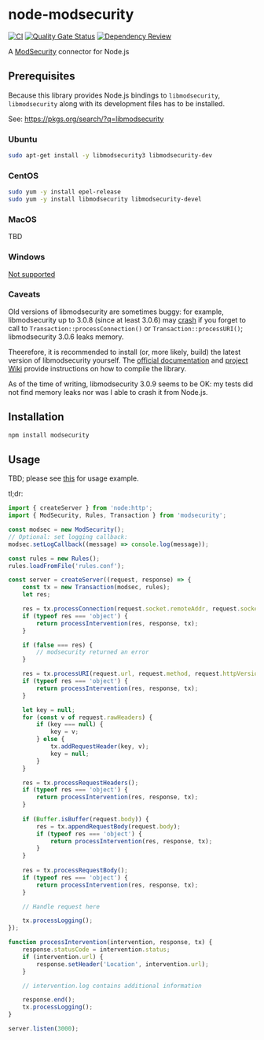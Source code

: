 # node-modsecurity

[![CI](https://github.com/sjinks/node-modsecurity/actions/workflows/ci.yml/badge.svg)](https://github.com/sjinks/node-modsecurity/actions/workflows/ci.yml)
[![Quality Gate Status](https://sonarcloud.io/api/project_badges/measure?project=sjinks_node-modsecurity&metric=alert_status)](https://sonarcloud.io/summary/new_code?id=sjinks_node-modsecurity)
[![Dependency Review](https://github.com/sjinks/node-modsecurity/actions/workflows/dependency-review.yml/badge.svg)](https://github.com/sjinks/node-modsecurity/actions/workflows/dependency-review.yml)

A [ModSecurity](https://github.com/SpiderLabs/ModSecurity#readme) connector for Node.js

## Prerequisites

Because this library provides Node.js bindings to `libmodsecurity`, `libmodsecurity` along with its development files has to be installed.

See: https://pkgs.org/search/?q=libmodsecurity

### Ubuntu

```sh
sudo apt-get install -y libmodsecurity3 libmodsecurity-dev
```

### CentOS

```sh
sudo yum -y install epel-release
sudo yum -y install libmodsecurity libmodsecurity-devel
```

### MacOS

TBD

### Windows

[Not supported](https://github.com/SpiderLabs/ModSecurity#windows)

### Caveats

Old versions of libmodsecurity are sometimes buggy: for example, libmodsecurity up to 3.0.8 (since at least 3.0.6) may [crash](https://github.com/SpiderLabs/ModSecurity/issues/2872)
if you forget to call to `Transaction::processConnection()` or `Transaction::processURI()`; libmodsecurity 3.0.6 leaks memory.

Theerefore, it is recommended to install (or, more likely, build) the latest version of libmodsecurity yourself. The [official documentation](https://github.com/SpiderLabs/ModSecurity#compilation)
and [project Wiki](https://github.com/SpiderLabs/ModSecurity/wiki/Compilation-recipes-for-v3.x) provide instructions on how to compile the library.

As of the time of writing, libmodsecurity 3.0.9 seems to be OK: my tests did not find memory leaks nor was I able to crash it from Node.js.

## Installation

```sh
npm install modsecurity
```

## Usage

TBD; please see [this](https://github.com/sjinks/node-modsecurity/blob/245049f87b276fd56c1493b37afa437d04613e72/test/integration/lifecycle.mjs#L39-L85) for usage example.

tl;dr:
```js
import { createServer } from 'node:http';
import { ModSecurity, Rules, Transaction } from 'modsecurity';

const modsec = new ModSecurity();
// Optional: set logging callback:
modsec.setLogCallback((message) => console.log(message));

const rules = new Rules();
rules.loadFromFile('rules.conf');

const server = createServer((request, response) => {
    const tx = new Transaction(modsec, rules);
    let res;

    res = tx.processConnection(request.socket.remoteAddr, request.socket.remotePort, request.socket.localAddress, request.socket.localPort);
    if (typeof res === 'object') {
        return processIntervention(res, response, tx);
    }

    if (false === res) {
        // modsecurity returned an error
    }

    res = tx.processURI(request.url, request.method, request.httpVersion);
    if (typeof res === 'object') {
        return processIntervention(res, response, tx);
    }

    let key = null;
    for (const v of request.rawHeaders) {
        if (key === null) {
            key = v;
        } else {
            tx.addRequestHeader(key, v);
            key = null;
        }
    }

    res = tx.processRequestHeaders();
    if (typeof res === 'object') {
        return processIntervention(res, response, tx);
    }
        
    if (Buffer.isBuffer(request.body)) {
        res = tx.appendRequestBody(request.body);
        if (typeof res === 'object') {
            return processIntervention(res, response, tx);
        }
    }
            
    res = tx.processRequestBody();
    if (typeof res === 'object') {
        return processIntervention(res, response, tx);
    }

    // Handle request here

    tx.processLogging();
});

function processIntervention(intervention, response, tx) {
    response.statusCode = intervention.status;
    if (intervention.url) {
        response.setHeader('Location', intervention.url);
    }

    // intervention.log contains additional information

    response.end();
    tx.processLogging();
}

server.listen(3000);
```
